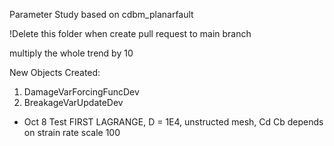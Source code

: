 Parameter Study based on cdbm_planarfault

!Delete this folder when create pull request to main branch

multiply the whole trend by 10

New Objects Created:

1. DamageVarForcingFuncDev
2. BreakageVarUpdateDev

- Oct 8
Test FIRST LAGRANGE, D = 1E4, unstructed mesh, Cd Cb depends on strain rate scale 100